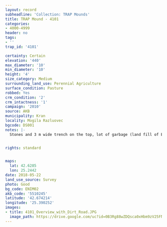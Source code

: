 ```yaml
---
layout: record
subheadline: 'Collection: TRAP Mounds'
title: TRAP Mound - 4101
categories:
- 4000-4999
header: no
tags:
- ''
trap_id: '4101'

certainty: Certain
elevation: '440'
max_diameter: '10'
min_diameter: '10'
height: '4'
size_category: Medium
surrounding_land_use: Perennial Agriculture
surface_condition: Pasture
robbed: Yes
crm_condition: '2'
crm_intactness: '1'
campaign: '2010'
source: AKB
municipality: Kran
locality: Mogila Razluovec
bgcode: DS001
notes: |-
  Stones and 3 m wide trench on the top, lot of garbage (land fill of Enina), in triangle of 3 roads.


rights: standard


maps:
  lat: 42.6285
  lon: 25.2442
date: 2018-05-22
land_use_source: Survey
photo: Good
bg_code: ENIM02
akb_code: '5510245'
latitude: '42.674214'
longitude: '25.390252'
images:
- title: 4101_Overview_with_Dirt_Road.JPG
  image_path: https://drive.google.com/uc?id=0B3Rg88wZDQsca0xHbm9zV25FNHc
---
```

